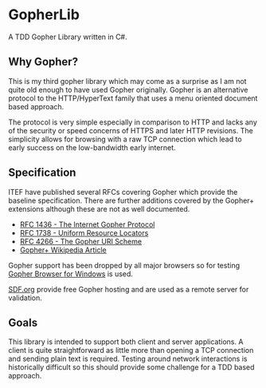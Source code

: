 # GopherLib
 A TDD Gopher Library written in C#.

## Why Gopher?
This is my third gopher library which may come as a surprise as I am not quite old enough to have used Gopher originally.  Gopher is an alternative protocol to the HTTP/HyperText family that uses a menu oriented document based approach.

The protocol is very simple especially in comparison to HTTP and lacks any of the security or speed concerns of HTTPS and later HTTP revisions.  The simplicity allows for browsing with a raw TCP connection which lead to early success on the low-bandwidth early internet.

## Specification

ITEF have published several RFCs covering Gopher which provide the baseline specification.  There are further additions covered by the Gopher+ extensions although these are not as well documented.

* [RFC 1436 - The Internet Gopher Protocol](https://tools.ietf.org/html/rfc1436)
* [RFC 1738 - Uniform Resource Locators](https://tools.ietf.org/html/rfc1738)
* [RFC 4266 - The Gopher URI Scheme](https://tools.ietf.org/html/rfc4266)
* [Gopher+ Wikipedia Article](https://en.wikipedia.org/wiki/Gopher%2B)

Gopher support has been dropped by all major browsers so for testing [Gopher Browser for Windows](http://www.jaruzel.com/gopher/gopher-client-browser-for-windows) is used.

[SDF.org](https://sdf.org) provide free Gopher hosting and are used as a remote server for validation.

## Goals

This library is intended to support both client and server applications.  A client is quite straightforward as little more than opening a TCP connection and sending plain text is required.  Testing around network interactions is historically difficult so this should provide some challenge for a TDD based approach.